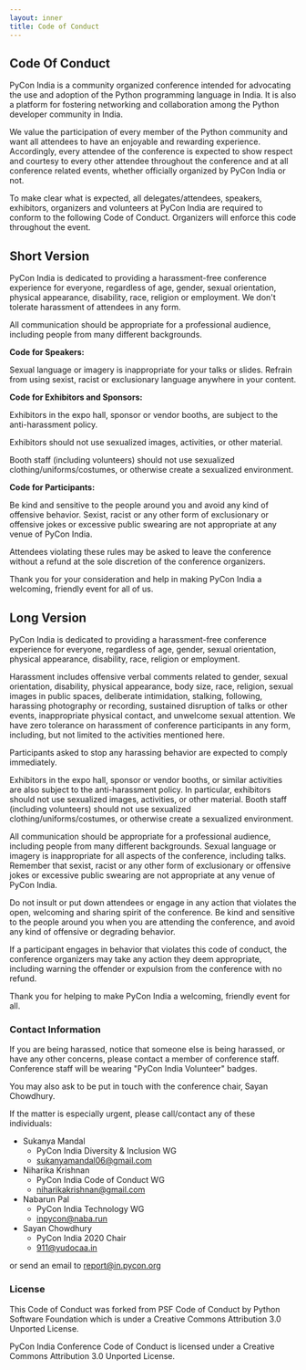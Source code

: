 ```yaml
---
layout: inner
title: Code of Conduct
---
```


## Code Of Conduct

PyCon India is a community organized conference intended for advocating the use
and adoption of the Python programming language in India. It is also a platform
for fostering networking and collaboration among the Python developer community
in India.

We value the participation of every member of the Python community and want all
attendees to have an enjoyable and rewarding experience. Accordingly, every
attendee of the conference is expected to show respect and courtesy to every
other attendee throughout the conference and at all conference related events,
whether officially organized by PyCon India or not.

To make clear what is expected, all delegates/attendees, speakers, exhibitors,
organizers and volunteers at PyCon India are required to conform to the
following Code of Conduct. Organizers will enforce this code throughout the
event.


## Short Version

PyCon India is dedicated to providing a harassment-free conference experience
for everyone, regardless of age, gender, sexual orientation, physical
appearance, disability, race, religion or employment. We don't tolerate
harassment of attendees in any form.

All communication should be appropriate for a professional audience, including
people from many different backgrounds.

**Code for Speakers:**

Sexual language or imagery is inappropriate for your talks or slides. Refrain
from using sexist, racist or exclusionary language anywhere in your content.

**Code for Exhibitors and Sponsors:**

Exhibitors in the expo hall, sponsor or vendor booths, are subject to the
anti-harassment policy.

Exhibitors should not use sexualized images, activities, or other material.

Booth staff (including volunteers) should not use sexualized
clothing/uniforms/costumes, or otherwise create a sexualized environment.

**Code for Participants:**

Be kind and sensitive to the people around you and avoid any kind of offensive
behavior. Sexist, racist or any other form of exclusionary or offensive jokes
or excessive public swearing are not appropriate at any venue of PyCon India.

Attendees violating these rules may be asked to leave the conference without a
refund at the sole discretion of the conference organizers.

Thank you for your consideration and help in making PyCon India a welcoming,
friendly event for all of us.

## Long Version

PyCon India is dedicated to providing a harassment-free conference experience
for everyone, regardless of age, gender, sexual orientation, physical
appearance, disability, race, religion or employment.

Harassment includes offensive verbal comments related to gender, sexual
orientation, disability, physical appearance, body size, race, religion, sexual
images in public spaces, deliberate intimidation, stalking, following,
harassing photography or recording, sustained disruption of talks or other
events, inappropriate physical contact, and unwelcome sexual attention. We have
zero tolerance on harassment of conference participants in any form, including,
but not limited to the activities mentioned here.

Participants asked to stop any harassing behavior are expected to comply
immediately.

Exhibitors in the expo hall, sponsor or vendor booths, or similar activities
are also subject to the anti-harassment policy. In particular, exhibitors
should not use sexualized images, activities, or other material. Booth staff
(including volunteers) should not use sexualized clothing/uniforms/costumes, or
otherwise create a sexualized environment.

All communication should be appropriate for a professional audience, including
people from many different backgrounds. Sexual language or imagery is
inappropriate for all aspects of the conference, including talks. Remember that
sexist, racist or any other form of exclusionary or offensive jokes or
excessive public swearing are not appropriate at any venue of PyCon India.

Do not insult or put down attendees or engage in any action that violates the
open, welcoming and sharing spirit of the conference. Be kind and sensitive to
the people around you when you are attending the conference, and avoid any kind
of offensive or degrading behavior.

If a participant engages in behavior that violates this code of conduct, the
conference organizers may take any action they deem appropriate, including
warning the offender or expulsion from the conference with no refund.

Thank you for helping to make PyCon India a welcoming, friendly event for all.

### Contact Information

If you are being harassed, notice that someone else is being harassed, or have
any other concerns, please contact a member of conference staff. Conference
staff will be wearing "PyCon India Volunteer" badges.

You may also ask to be put in touch with the conference chair‚ Sayan Chowdhury.

If the matter is especially urgent, please call/contact any of these
individuals:

- Sukanya Mandal
  - PyCon India Diversity & Inclusion WG
  - sukanyamandal06@gmail.com
- Niharika Krishnan
  - PyCon India Code of Conduct WG
  - niharikakrishnan@gmail.com
- Nabarun Pal
  - PyCon India Technology WG
  - inpycon@naba.run
- Sayan Chowdhury
  - PyCon India 2020 Chair
  - 911@yudocaa.in

or send an email to [report@in.pycon.org](mailto:report@in.pycon.org)

### License

This Code of Conduct was forked from PSF Code of Conduct by Python Software
Foundation which is under a Creative Commons Attribution 3.0 Unported License.

PyCon India Conference Code of Conduct is licensed under a Creative Commons Attribution 3.0 Unported License.
